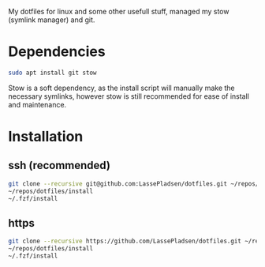 My dotfiles for linux and some other usefull stuff, managed my stow (symlink manager) and git.

# Dependencies
```bash
sudo apt install git stow
```
Stow is a soft dependency, as the install script will manually make the necessary symlinks, however stow is still recommended for ease of install and maintenance.

# Installation
## ssh (recommended)
```bash
git clone --recursive git@github.com:LassePladsen/dotfiles.git ~/repos/dotfiles &&
~/repos/dotfiles/install 
~/.fzf/install
```
## https
```bash
git clone --recursive https://github.com/LassePladsen/dotfiles.git ~/repos/dotfiles &&
~/repos/dotfiles/install
~/.fzf/install
```

